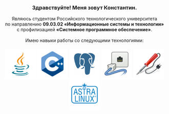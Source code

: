 <h3 align="center">
  Здравствуйте! Меня зовут Константин.<br>
</h3>
<div id="about" align="center">
  Являюсь студентом Российского технологического университета<br>
  по направлению <strong>09.03.02 «Информационные системы и технологии»</strong><br> 
  с профилизацией <strong>«Системное программное обеспечение»</strong>.<br><br>
  Имею навыки работы со следующими технологиями:<br><br>
  <img align="center" height=96 src="https://github.com/DrKapdor/DrKapdor/blob/main/icons/java.png?raw=true">
  <img align="center" height=96 src="https://github.com/DrKapdor/DrKapdor/blob/main/icons/cpp.png?raw=true">
  <img align="center" height=96 src="https://github.com/DrKapdor/DrKapdor/blob/main/icons/postgres.png?raw=true">
  <img align="center" height=96 src="https://github.com/DrKapdor/DrKapdor/blob/main/icons/networking.png?raw=true">
  <img align="center" height=96 src="https://github.com/DrKapdor/DrKapdor/blob/main/icons/solder.png?raw=true">
  <img align="center" height=96 src="https://github.com/DrKapdor/DrKapdor/blob/main/icons/astralinux.png?raw=true">
</div>
